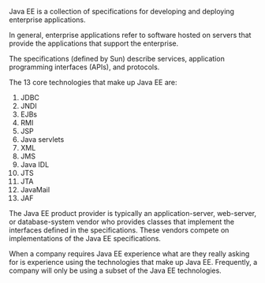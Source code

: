 Java EE is a collection of specifications for developing and deploying enterprise applications.

In general, enterprise applications refer to software hosted on servers that provide the applications that support the enterprise.

The specifications (defined by Sun) describe services, application programming interfaces (APIs), and protocols.

The 13 core technologies that make up Java EE are:

1. JDBC
2. JNDI
3. EJBs
4. RMI
5. JSP
6. Java servlets
7. XML
8. JMS
9. Java IDL
10. JTS
11. JTA
12. JavaMail
13. JAF

The Java EE product provider is typically an application-server, web-server, or database-system vendor who provides classes that implement the interfaces defined in the specifications. These vendors compete on implementations of the Java EE specifications.

When a company requires Java EE experience what are they really asking for is experience using the technologies that make up Java EE. Frequently, a company will only be using a subset of the Java EE technologies.